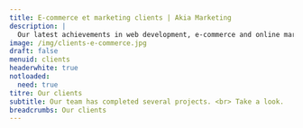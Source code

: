 ```yaml
---
title: E-commerce et marketing clients | Akia Marketing
description: |
  Our latest achievements in web development, e-commerce and online marketing.
image: /img/clients-e-commerce.jpg
draft: false
menuid: clients
headerwhite: true
notloaded:
  need: true
titre: Our clients
subtitle: Our team has completed several projects. <br> Take a look.
breadcrumbs: Our clients
---
```


